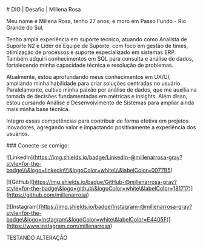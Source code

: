 \# DIO | Desafio | Millena Rosa



Meu nome é Millena Rosa, tenho 27 anos, e moro em Passo Fundo - Rio Grande do Sul.



Tenho ampla experiência em suporte técnico, atuando como Analista de Suporte N2 e Líder de Equipe de Suporte, com foco em gestão de times, otimização de processos e suporte especializado em sistemas ERP. Também adquiri conhecimentos em SQL para consulta e análise de dados, fortalecendo minha capacidade técnica e resolução de problemas.



Atualmente, estou aprofundando meus conhecimentos em UX/UI, ampliando minha habilidade para criar soluções centradas no usuário. Paralelamente, cultivo minha paixão por análise de dados, que me auxilia na tomada de decisões fundamentadas em métricas e insights. Além disso, estou cursando Análise e Desenvolvimento de Sistemas para ampliar ainda mais minha base técnica.



Integro essas competências para contribuir de forma efetiva em projetos inovadores, agregando valor e impactando positivamente a experiência dos usuários.



\### Conecte-se comigo:



!\[LinkedIn](https://img.shields.io/badge/LinkedIn-@millenarrosa-gray?style=for-the-badge\\\&logo=linkedin\\\&logoColor=white\\\&labelColor=0077B5)





\[!\[GitHub](https://img.shields.io/badge/GitHub-@millenarrosa-gray?style=for-the-badge\&logo=github\&logoColor=white\&labelColor=181717)](https://github.com/millenarrosa)



\[!\[Instagram](https://img.shields.io/badge/Instagram-@millenarrosa-gray?style=for-the-badge\&logo=instagram\&logoColor=white\&labelColor=E4405F)](https://www.instagram.com/millenarrosa)



TESTANDO ALTERAÇÃO



